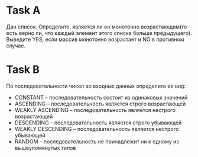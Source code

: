 # Task A

Дан список. Определите, является ли он монотонно возрастающим(то есть верно ли, что каждый элемент этого списка больше предыдущего).
Выведите YES, если массив монотонно возрастает и NO в противном случае.

# Task B

По последовательности чисел во входных данных определите ее вид:

* CONSTANT – последовательность состоит из одинаковых значений
* ASCENDING – последовательность является строго возрастающей
* WEAKLY ASCENDING – последовательность является нестрого возрастающей
* DESCENDING – последовательность является строго убывающей
* WEAKLY DESCENDING – последовательность является нестрого убывающей
* RANDOM – последовательность не принадлежит ни к одному из вышеупомянутых типов